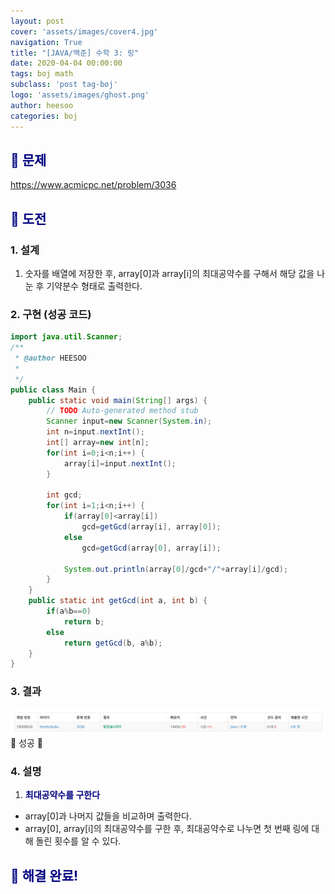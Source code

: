 ```yaml
---
layout: post
cover: 'assets/images/cover4.jpg'
navigation: True
title: "[JAVA/백준] 수학 3: 링"
date: 2020-04-04 00:00:00
tags: boj math
subclass: 'post tag-boj'
logo: 'assets/images/ghost.png'
author: heesoo
categories: boj
---
```

## <span style="color:navy">👀 문제</span>
<https://www.acmicpc.net/problem/3036>

## <span style="color:navy">👊 도전</span>

### 1. 설계
1. 숫자를 배열에 저장한 후, array[0]과 array[i]의 최대공약수를 구해서 해당 값을 나눈 후 기약분수 형태로 출력한다.

### 2. 구현 (성공 코드)
```java
import java.util.Scanner;
/**
 * @author HEESOO
 *
 */
public class Main {
	public static void main(String[] args) {
		// TODO Auto-generated method stub
		Scanner input=new Scanner(System.in);
		int n=input.nextInt();
		int[] array=new int[n];
		for(int i=0;i<n;i++) {
			array[i]=input.nextInt();
		}
		
		int gcd;
		for(int i=1;i<n;i++) {
			if(array[0]<array[i])
				gcd=getGcd(array[i], array[0]);
			else
				gcd=getGcd(array[0], array[i]);
			
			System.out.println(array[0]/gcd+"/"+array[i]/gcd);
		}
	}
	public static int getGcd(int a, int b) {
		if(a%b==0)
			return b;
		else
			return getGcd(b, a%b);
	}
}

 ```

### 3. 결과
![실행결과](./assets/images/200404_2.PNG)
🤟 성공 🤟 

### 4. 설명
1. **<span style="color:navy">최대공약수를 구한다</span>**
- array[0]과 나머지 값들을 비교하며 출력한다.
- array[0], array[i]의 최대공약수를 구한 후, 최대공약수로 나누면 첫 번째 링에 대해 돌린 횟수를 알 수 있다.

## <span style="color:navy">👏 해결 완료!</span>
